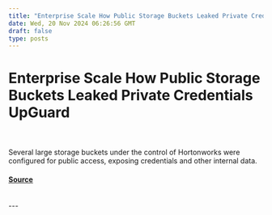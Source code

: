 ```yaml
---
title: "Enterprise Scale How Public Storage Buckets Leaked Private Credentials UpGuard"
date: Wed, 20 Nov 2024 06:26:56 GMT
draft: false
type: posts
---
```

# Enterprise Scale How Public Storage Buckets Leaked Private Credentials UpGuard

<br/>

<br/>
Several large storage buckets under the control of Hortonworks were configured for public access, exposing credentials and other internal data.

#### [Source](https://www.upguard.com/breaches/enterprise-scale-how-credentials-leaked-from-public-storage-buckets)

<br/>
---

